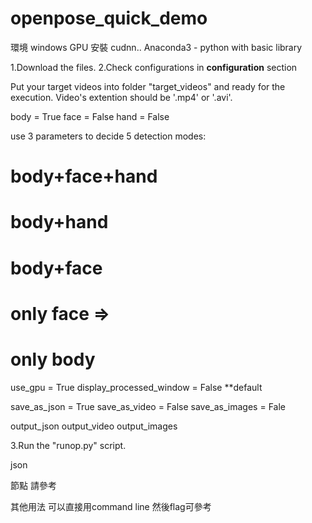 # openpose_quick_demo

環境
windows GPU 安裝 cudnn..
Anaconda3 - python with basic library




1.Download the files.
2.Check configurations in **configuration** section

Put your target videos into folder "target_videos" and ready for the execution.
Video's extention should be '.mp4' or '.avi'.


body = True
face = False
hand = False

use 3 parameters to decide 5 detection modes:
# body+face+hand
# body+hand
# body+face
# only face => 
# only body

use_gpu = True
display_processed_window = False **default



save_as_json = True
save_as_video = False
save_as_images = Fale


output_json
output_video
output_images


3.Run the "runop.py" script.

 


json 

節點 請參考


其他用法
可以直接用command line 然後flag可參考
